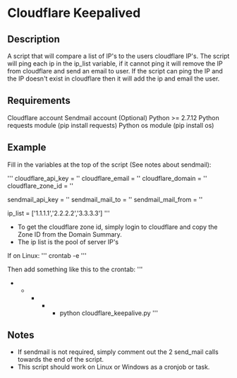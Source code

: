 # Cloudflare Keepalived

## Description
A script that will compare a list of IP's to the users cloudflare IP's. The script will ping each ip in the ip_list variable, if it cannot ping it will remove the IP from cloudflare and send an email to user. If the script can ping the IP and the IP doesn't exist in cloudflare then it will add the ip and email the user.

## Requirements
Cloudflare account
Sendmail account (Optional)
Python >= 2.7.12
Python requests module (pip install requests)
Python os module (pip install os)

## Example
Fill in the variables at the top of the script (See notes about sendmail):

'''
cloudflare_api_key = ''
cloudflare_email = ''
cloudflare_domain = ''
cloudflare_zone_id = ''

sendmail_api_key = ''
sendmail_mail_to = ''
sendmail_mail_from = ''

ip_list = ['1.1.1.1','2.2.2.2','3.3.3.3']
'''

* To get the cloudflare zone id, simply login to cloudflare and copy the Zone ID from the Domain Summary.
* The ip list is the pool of server IP's

If on Linux:
'''
crontab -e
'''

Then add something like this to the crontab:
'''
* * * * * python cloudflare_keepalive.py
'''

## Notes
* If sendmail is not required, simply comment out the 2 send_mail calls towards the end of the script.
* This script should work on Linux or Windows as a cronjob or task.